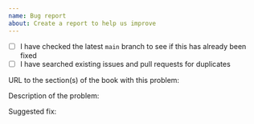 ```yaml
---
name: Bug report
about: Create a report to help us improve
---
```


- [ ] I have checked the latest `main` branch to see if this has already been fixed
- [ ] I have searched existing issues and pull requests for duplicates

URL to the section(s) of the book with this problem:

Description of the problem:

Suggested fix: